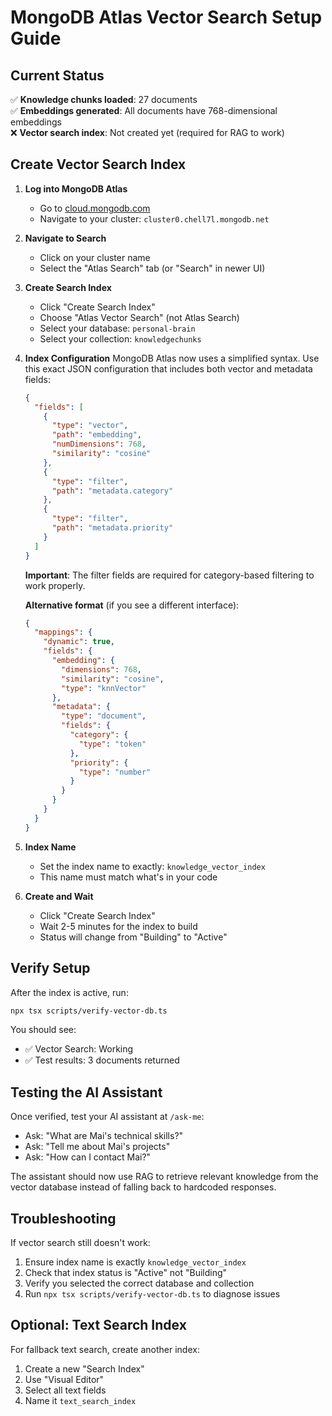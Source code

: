 # MongoDB Atlas Vector Search Setup Guide

## Current Status
✅ **Knowledge chunks loaded**: 27 documents  
✅ **Embeddings generated**: All documents have 768-dimensional embeddings  
❌ **Vector search index**: Not created yet (required for RAG to work)

## Create Vector Search Index

1. **Log into MongoDB Atlas**
   - Go to [cloud.mongodb.com](https://cloud.mongodb.com)
   - Navigate to your cluster: `cluster0.chell7l.mongodb.net`

2. **Navigate to Search**
   - Click on your cluster name
   - Select the "Atlas Search" tab (or "Search" in newer UI)

3. **Create Search Index**
   - Click "Create Search Index"
   - Choose "Atlas Vector Search" (not Atlas Search)
   - Select your database: `personal-brain`
   - Select your collection: `knowledgechunks`

4. **Index Configuration**
   MongoDB Atlas now uses a simplified syntax. Use this exact JSON configuration that includes both vector and metadata fields:

   ```json
   {
     "fields": [
       {
         "type": "vector",
         "path": "embedding",
         "numDimensions": 768,
         "similarity": "cosine"
       },
       {
         "type": "filter",
         "path": "metadata.category"
       },
       {
         "type": "filter", 
         "path": "metadata.priority"
       }
     ]
   }
   ```

   **Important**: The filter fields are required for category-based filtering to work properly.

   **Alternative format** (if you see a different interface):
   ```json
   {
     "mappings": {
       "dynamic": true,
       "fields": {
         "embedding": {
           "dimensions": 768,
           "similarity": "cosine",
           "type": "knnVector"
         },
         "metadata": {
           "type": "document",
           "fields": {
             "category": {
               "type": "token"
             },
             "priority": {
               "type": "number"
             }
           }
         }
       }
     }
   }
   ```

5. **Index Name**
   - Set the index name to exactly: `knowledge_vector_index`
   - This name must match what's in your code

6. **Create and Wait**
   - Click "Create Search Index"
   - Wait 2-5 minutes for the index to build
   - Status will change from "Building" to "Active"

## Verify Setup

After the index is active, run:
```bash
npx tsx scripts/verify-vector-db.ts
```

You should see:
- ✅ Vector Search: Working
- ✅ Test results: 3 documents returned

## Testing the AI Assistant

Once verified, test your AI assistant at `/ask-me`:
- Ask: "What are Mai's technical skills?"
- Ask: "Tell me about Mai's projects"
- Ask: "How can I contact Mai?"

The assistant should now use RAG to retrieve relevant knowledge from the vector database instead of falling back to hardcoded responses.

## Troubleshooting

If vector search still doesn't work:
1. Ensure index name is exactly `knowledge_vector_index`
2. Check that index status is "Active" not "Building"
3. Verify you selected the correct database and collection
4. Run `npx tsx scripts/verify-vector-db.ts` to diagnose issues

## Optional: Text Search Index

For fallback text search, create another index:
1. Create a new "Search Index"
2. Use "Visual Editor"
3. Select all text fields
4. Name it `text_search_index`